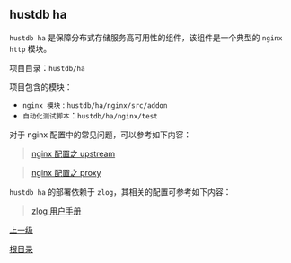 hustdb ha
--
`hustdb ha` 是保障分布式存储服务高可用性的组件，该组件是一个典型的 `nginx http` 模块。

项目目录：`hustdb/ha`

项目包含的模块：

* `nginx 模块` : `hustdb/ha/nginx/src/addon`
* `自动化测试脚本`：`hustdb/ha/nginx/test`

对于 nginx 配置中的常见问题，可以参考如下内容：

> [nginx 配置之 upstream](http://nginx.org/en/docs/http/ngx_http_upstream_module.html)

> [nginx 配置之 proxy](http://nginx.org/en/docs/http/ngx_http_proxy_module.html)

`hustdb ha` 的部署依赖于 `zlog`，其相关的配置可参考如下内容：
> [zlog 用户手册](https://hardysimpson.github.io/zlog/UsersGuide-CN.html)

[上一级](index.md)

[根目录](../index.md)